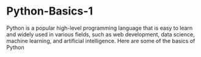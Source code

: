 # Python-Basics-1
Python is a popular high-level programming language that is easy to learn and widely used in various fields, such as web development, data science, machine learning, and artificial intelligence. Here are some of the basics of Python
